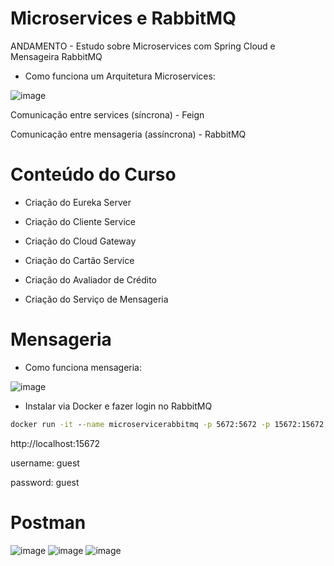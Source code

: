 # Microservices e RabbitMQ
ANDAMENTO - Estudo sobre Microservices com Spring Cloud e Mensageira RabbitMQ

* Como funciona um Arquitetura Microservices:

![image](https://user-images.githubusercontent.com/101612046/186195195-c12f7c24-633a-45ae-a285-66548589fe2d.png)

<p>Comunicação entre services (síncrona) - Feign</p>
<p>Comunicação entre mensageria (assíncrona) - RabbitMQ</p>

# Conteúdo do Curso

* Criação do Eureka Server

* Criação do Cliente Service

* Criação do Cloud Gateway

* Criação do Cartão Service

* Criação do Avaliador de Crédito

* Criação do Serviço de Mensageria

# Mensageria

* Como funciona mensageria:

![image](https://user-images.githubusercontent.com/101612046/186403170-7280f517-59d3-4a06-9f31-0ad8b3c91d30.png)

* Instalar via Docker e fazer login no  RabbitMQ

```cmd
docker run -it --name microservicerabbitmq -p 5672:5672 -p 15672:15672 rabbitmq:3.9-management

```
<p>http://localhost:15672</p>
<p>username: guest</p>
<p>password: guest</p>

# Postman

![image](https://user-images.githubusercontent.com/101612046/186402011-4e935c4c-ba8a-4b60-bbc5-8e690aa2e3c1.png)
![image](https://user-images.githubusercontent.com/101612046/186440089-a5d6c0bf-a36b-4deb-8bc0-ced0b093e1a5.png)
![image](https://user-images.githubusercontent.com/101612046/186440212-e6694a0c-c873-4616-9e02-73963efc1d66.png)




